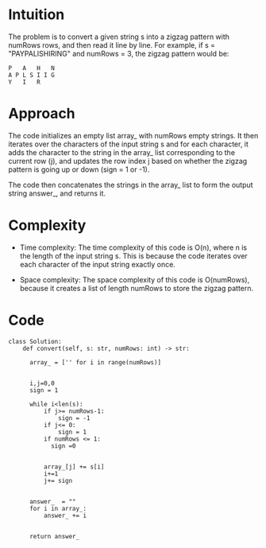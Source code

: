 # Intuition
The problem is to convert a given string s into a zigzag pattern with numRows rows, and then read it line by line. For example, if s = "PAYPALISHIRING" and numRows = 3, the zigzag pattern would be:
```
P   A   H   N
A P L S I I G
Y   I   R
```


# Approach
The code initializes an empty list array_ with numRows empty strings. It then iterates over the characters of the input string s and for each character, it adds the character to the string in the array_ list corresponding to the current row (j), and updates the row index j based on whether the zigzag pattern is going up or down (sign = 1 or -1).

The code then concatenates the strings in the array_ list to form the output string answer_, and returns it.

# Complexity
- Time complexity:
The time complexity of this code is O(n), where n is the length of the input string s. This is because the code iterates over each character of the input string exactly once.

- Space complexity:
The space complexity of this code is O(numRows), because it creates a list of length numRows to store the zigzag pattern.


# Code
```
class Solution:
    def convert(self, s: str, numRows: int) -> str:
      
      array_ = ['' for i in range(numRows)]
      

      i,j=0,0
      sign = 1

      while i<len(s):
          if j>= numRows-1:
              sign = -1
          if j<= 0:
              sign = 1
          if numRows <= 1:
            sign =0
          
          
          array_[j] += s[i]
          i+=1
          j+= sign
              

      answer_  = ""
      for i in array_:
          answer_ += i


      return answer_

```